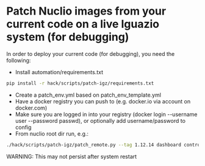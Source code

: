 # Patch Nuclio images from your current code on a live Iguazio system (for debugging)


In order to deploy your current code (for debugging), you need the following:

* Install automation/requirements.txt 
~~~bash
pip install -r hack/scripts/patch-igz/requirements.txt
~~~
* Create a patch_env.yml based on patch_env_template.yml
* Have a docker registry you can push to (e.g. docker.io via account on docker.com)
* Make sure you are logged in into your registry (docker login --username user --password passwd), or optionally add username/password to config
* From nuclio root dir run, e.g.:
~~~bash
./hack/scripts/patch-igz/patch_remote.py --tag 1.12.14 dashboard controller
~~~

WARNING: This may not persist after system restart

